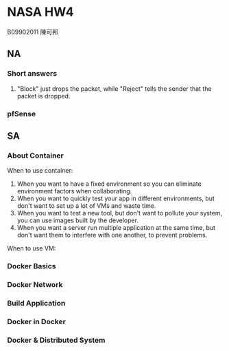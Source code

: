 # NASA HW4

B09902011 陳可邦

## NA

### Short answers

1. "Block" just drops the packet, while "Reject" tells the sender that the packet is dropped. 

### pfSense

## SA

### About Container

When to use container:

1. When you want to have a fixed environment so you can eliminate environment factors when collaborating.
2. When you want to quickly test your app in different environments, but don't want to set up a lot of VMs and waste time.
3. When you want to test a new tool, but don't want to pollute your system, you can use images built by the developer.
4. When you want a server run multiple application at the same time, but don't want them to interfere with one another, to prevent problems.

When to use VM:



### Docker Basics

### Docker Network

### Build Application

### Docker in Docker

### Docker & Distributed System

